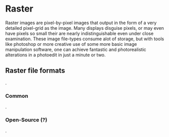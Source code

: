 # Raster
Raster images are pixel-by-pixel images that output in the form of a very detailed pixel-grid as the image.
Many displays disguise pixels, or may even have pixels so small their are nearly indistinguishable even under close examination.
These image file-types consume alot of storage, but with tools like photoshop or more creative use of some more basic image manipulation software, one can achieve fantastic and photorealistic alterations in a photoedit in just a minute or two.
## Raster file formats
.
### Common
.
### Open-Source (?)
.
